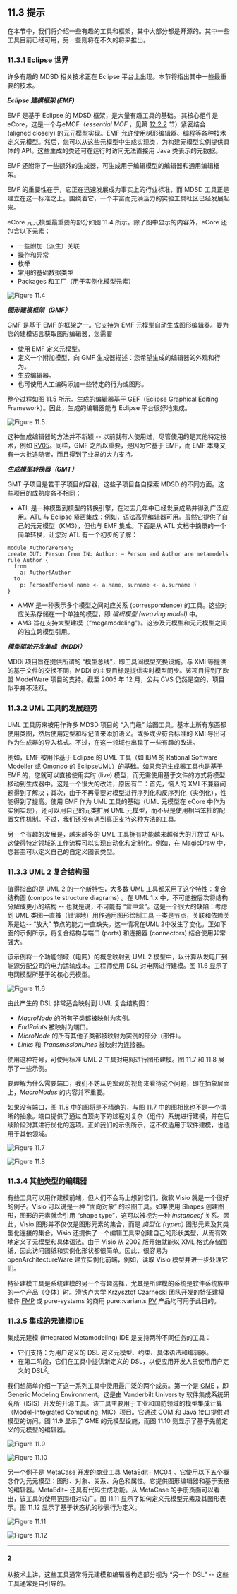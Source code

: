 ## 11.3 提示
在本节中，我们将介绍一些有趣的工具和框架，其中大部分都是开源的。其中一些工具目前已经可用，另一些则将在不久的将来推出。

### 11.3.1 Eclipse 世界
许多有趣的 MDSD 相关技术正在 Eclipse 平台上出现。本节将指出其中一些最重要的技术。

***Eclipse 建模框架 (EMF)***

EMF 是基于 Eclipse 的 MDSD 框架，是大量有趣工具的基础。 其核心组件是eCore，这是一个与eMOF（*essential MOF* ，见第 [12.2.2](../ch12/2.md#1222-mof--元对象设施) 节）紧密结合 (aligned closely) 的元元模型实现。EMF 允许使用树形编辑器、编程等各种技术定义元模型。然后，您可以从这些元模型中生成实现类，为构建元模型实例提供具体的 API。这些生成的类还可在运行时访问无法直接用 Java 类表示的元数据。

EMF 还附带了一些额外的生成器，可生成用于编辑模型的编辑器和通用编辑框架。

EMF 的重要性在于，它正在迅速发展成为事实上的行业标准，而 MDSD 工具正是建立在这一标准之上。围绕着它，一个丰富而充满活力的实验工具社区已经发展起来。

eCore 元元模型最重要的部分如图 11.4 所示。除了图中显示的内容外，eCore 还包含以下元素：
- 一些附加（派生）关联
- 操作和异常
- 枚举
- 常用的基础数据类型
- Packages 和工厂（用于实例化模型元素）

![Figure 11.4](../img/f11.4.png)

***图形建模框架（GMF）***

GMF 是基于 EMF 的框架之一。它支持为 EMF 元模型自动生成图形编辑器。要为您的建模语言获取图形编辑器，您需要
- 使用 EMF 定义元模型。
- 定义一个附加模型，向 GMF 生成器描述：您希望生成的编辑器的外观和行为。
- 生成编辑器。
- 也可使用人工编码添加一些特定的行为或图形。

整个过程如图 11.5 所示。生成的编辑器基于 GEF（Eclipse Graphical Editing Framework）。因此，生成的编辑器能与 Eclipse 平台很好地集成。

![Figure 11.5](../img/f11.5.png)

这种生成编辑器的方法并不新颖 -- 以前就有人使用过，尽管使用的是其他特定技术，例如 [RV05](../ref.md#rv05)。同样，GMF 之所以重要，是因为它基于 EMF，而 EMF 本身又有一大批追随者，而且得到了业界的大力支持。

***生成模型转换器（GMT）***

GMT 子项目是若干子项目的容器，这些子项目各自探索 MDSD 的不同方面。这些项目的成熟度各不相同：

- ATL 是一种模型到模型的转换引擎，在过去几年中已经发展成熟并得到广泛应用。ATL 与 Eclipse 紧密集成：例如，语法高亮编辑器可用。虽然它提供了自己的元元模型（KM3），但也与 EMF 集成。下面是从 ATL 文档中摘录的一个简单转换，让您对 ATL 有一个初步的了解：
```
module Author2Person;
create OUT: Person from IN: Author; – Person and Author are metamodels
rule Author {
  from
    a: Author!Author
  to
    p: Person!Person( name <- a.name, surname <- a.surname )
}
```
- AMW 是一种表示多个模型之间对应关系 (correspondence) 的工具。这些对应关系存储在一个单独的模型，即 *编织模型 (weaving model)* 中。
- AM3 旨在支持大型建模（“megamodeling”）。这涉及元模型和元元模型之间的独立跨模型引用。

***模型驱动开发集成（MDDi）***

MDDi 项目旨在提供所谓的 “模型总线”，即工具间模型交换设施。与 XMI 等提供的基于文件的交换不同，MDDi 的主要目标是提供实时模型同步。该项目得到了欧盟 ModelWare 项目的支持。截至 2005 年 12 月，公共 CVS 仍然是空的，项目似乎并不活跃。

### 11.3.2 UML 工具的发展趋势
UML 工具历来被用作许多 MDSD 项目的 “入门级” 绘图工具。基本上所有东西都使用类图，然后使用定型和标记值来添加语义。或多或少符合标准的 XMI 导出可作为生成器的导入格式。不过，在这一领域也出现了一些有趣的改进。

例如，EMF 被用作基于 Eclipse 的 UML 工具（如 IBM 的 Rational Software Modeller 或 Omondo 的 EclipseUML）的基础。如果您的生成器工具也是基于 EMF 的，您就可以直接使用实时 (live) 模型，而无需使用基于文件的方式将模型移动到生成器中。这是一个很大的改进，原因有二：首先，恼人的 XMI 不兼容问题得到了解决；其次，由于不再需要对模型进行序列化和反序列化（实例化），性能得到了提高。使用 EMF 作为 UML 工具的基础（UML 元模型在 eCore 中作为实例实现），还可以用自己的元类扩展 UML 元模型，而不只是使用相当笨拙的配置文件机制。不过，我们还没有遇到真正支持这种方法的工具。

另一个有趣的发展是，越来越多的 UML 工具拥有功能越来越强大的开放式 API。这使得特定领域的工作流程可以实现自动化和定制化。例如，在 MagicDraw 中，您甚至可以定义自己的自定义图表类型。

### 11.3.3 UML 2 复合结构图
值得指出的是 UML 2 的一个新特性，大多数 UML 工具都采用了这个特性：复合结构图 (composite structure diagrams) 。在 UML 1.x 中，不可能按层次将结构分解成更小的结构 -- 也就是说，不可能有 “盒中盒”。这是一个很大的缺陷：考虑到 UML 类图一直被（错误地）用作通用图形绘制工具 --类是节点，关联和依赖关系是边-- “放大” 节点的能力一直缺失。这一情况在UML 2中发生了变化。正如下面的示例所示，将复合结构与端口 (ports) 和连接器 (connectors) 结合使用非常强大。

该示例将一个功能领域（电网）的概念映射到 UML 2 模型中，以计算从发电厂到能源分配公司的电力运输成本。工程师使用 DSL 对电网进行建模。图 11.6 显示了电网模型所基于的核心元模型。

![Figure 11.6](../img/f11.6.png)

由此产生的 DSL 非常适合映射到 UML 复合结构图：
- *MacroNode* 的所有子类都被映射为实例。
- *EndPoints* 被映射为端口。
- *MicroNode* 的所有其他子类都被映射为实例的部分（部件）。
- *Links* 和 *TransmissionLines* 被映射为连接器。

使用这种符号，可使用标准 UML 2 工具对电网进行图形建模。图 11.7 和 11.8 展示了一些示例。

要理解为什么需要端口，我们不妨从更宏观的视角来看待这个问题，即在抽象层面上，*MacroNodes* 的内容并不重要。

如果没有端口，图 11.8 中的图将是不精确的，与图 11.7 中的图相比也不是一个清晰的抽象。端口提供了通过自顶向下的过程对复杂（组件）系统进行建模，并在后续阶段对其进行优化的选项。正如我们的示例所示，这不仅适用于软件建模，也适用于其他领域。

![Figure 11.7](../img/f11.7.png)

![Figure 11.8](../img/f11.8.png)

### 11.3.4 其他类型的编辑器
有些工具可以用作建模前端，但人们不会马上想到它们。微软 Visio 就是一个很好的例子。Visio 可以说是一种 “面向对象” 的绘图工具。如果使用 Shapes 创建图形，图形的元素就会引用 “shape type”，这可以被视为一种 *instanceof* 关系。因此，Visio 图形并不仅仅是图形元素的集合，而是 *类型化 (typed)* 图形元素及其类型化连接的集合。Visio 还提供了一个编辑工具来创建自己的形状类型，从而有效地定义了元模型和具体语法。由于 Visio 从 2002 版开始就能以 XML 格式存储图纸，因此访问图纸和实例化形状都很简单。因此，很容易为 openArchitectureWare 建立实例化前端，例如，读取 Visio 模型并进一步处理它们。

特征建模工具是系统建模的另一个有趣选择，尤其是所建模的系统是软件系统族中的一个产品（变体）时。滑铁卢大学 Krzysztof Czarnecki 团队开发的特征建模插件 [FMP](../ref.md#fmp) 或 pure-systems 的商用 pure::variants [PV](../ref.md#pv) 产品均可用于此目的。

### 11.3.5 集成的元建模IDE
集成元建模 (Integrated Metamodeling) IDE 是支持两种不同任务的工具：
- 它们支持：为用户定义的 DSL 定义元模型、约束、具体语法和编辑器。
- 在第二阶段，它们在工具中提供新定义的 DSL，以便应用开发人员使用用户定义的 DSL<sup>[2](#2)</sup>。

我们想简单介绍一下这一系列工具中使用最广泛的两个成员。第一个是 [GME](../ref.md#gme) ，即 Generic Modeling Environment。这是由 Vanderbilt University 软件集成系统研究所（ISIS）开发的开源工具。该工具主要用于工业和国防领域的模型集成计算（Model-Integrated Computing, MIC）项目。它通过 COM 和 Java 接口提供对模型的访问。图 11.9 显示了 GME 的元模型设施，而图 11.10 则显示了基于先前定义的元模型的编辑器。

![Figure 11.9](../img/f11.9.png)

![Figure 11.10](../img/f11.10.png)

另一个例子是 MetaCase 开发的商业工具 MetaEdit+ [MC04](../ref.md#mc04) 。它使用以下五个概念作为元元模型：图形、对象、关系、角色和属性。它提供图形编辑器和基于表格的编辑器。MetaEdit+ 还具有代码生成功能。从 MetaCase 的手册页面可以看出，该工具的使用范围相对较广。图 11.11 显示了如何定义元模型元素及其图形表示。图 11.12 显示了基于状态机的秒表行为定义。

![Figure 11.11](../img/f11.11.png)

![Figure 11.12](../img/f11.12.png)

---
#### 2
从技术上讲，这些工具通常将元建模和编辑器构造部分视为 “另一个 DSL” -- 这些工具通常是自引导的。
